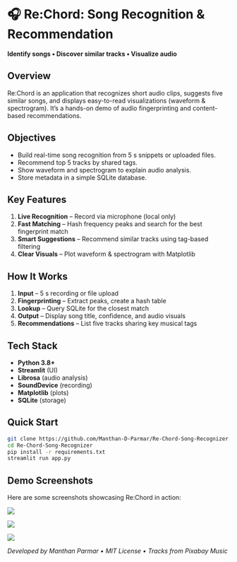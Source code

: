 
# 🎧 Re:Chord: Song Recognition & Recommendation

**Identify songs • Discover similar tracks • Visualize audio**


## Overview
Re:Chord is an application that recognizes short audio clips, suggests five similar songs, and displays easy-to-read visualizations (waveform & spectrogram). It’s a hands-on demo of audio fingerprinting and content-based recommendations.


## Objectives
- Build real-time song recognition from 5 s snippets or uploaded files.
- Recommend top 5 tracks by shared tags.
- Show waveform and spectrogram to explain audio analysis.
- Store metadata in a simple SQLite database.


## Key Features
1. **Live Recognition** – Record via microphone (local only)
2. **Fast Matching** – Hash frequency peaks and search for the best fingerprint match  
3. **Smart Suggestions** – Recommend similar tracks using tag-based filtering  
4. **Clear Visuals** – Plot waveform & spectrogram with Matplotlib  


## How It Works
1. **Input** – 5 s recording or file upload  
2. **Fingerprinting** – Extract peaks, create a hash table  
3. **Lookup** – Query SQLite for the closest match  
4. **Output** – Display song title, confidence, and audio visuals  
5. **Recommendations** – List five tracks sharing key musical tags  


## Tech Stack
- **Python 3.8+**
- **Streamlit** (UI)  
- **Librosa** (audio analysis)
- **SoundDevice** (recording)  
- **Matplotlib** (plots)
- **SQLite** (storage)  


## Quick Start
```bash
git clone https://github.com/Manthan-D-Parmar/Re-Chord-Song-Recognizer.git
cd Re-Chord-Song-Recognizer
pip install -r requirements.txt
streamlit run app.py
````

## Demo Screenshots

Here are some screenshots showcasing Re:Chord in action:


![](images/1.png)

![](images/2.png)  

![](images/3.png)  


*Developed by Manthan Parmar • MIT License • Tracks from Pixabay Music*

